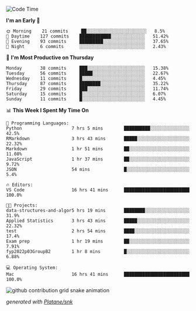 <!--START_SECTION:waka-->
![Code Time](http://img.shields.io/badge/Code%20Time-96%20hrs%2021%20mins-blue)

**I'm an Early 🐤** 

```text
🌞 Morning    21 commits     ██░░░░░░░░░░░░░░░░░░░░░░░   8.5% 
🌆 Daytime    127 commits    ████████████░░░░░░░░░░░░░   51.42% 
🌃 Evening    93 commits     █████████░░░░░░░░░░░░░░░░   37.65% 
🌙 Night      6 commits      ░░░░░░░░░░░░░░░░░░░░░░░░░   2.43%

```
📅 **I'm Most Productive on Thursday** 

```text
Monday       38 commits     ███░░░░░░░░░░░░░░░░░░░░░░   15.38% 
Tuesday      56 commits     █████░░░░░░░░░░░░░░░░░░░░   22.67% 
Wednesday    11 commits     █░░░░░░░░░░░░░░░░░░░░░░░░   4.45% 
Thursday     87 commits     ████████░░░░░░░░░░░░░░░░░   35.22% 
Friday       29 commits     ███░░░░░░░░░░░░░░░░░░░░░░   11.74% 
Saturday     15 commits     █░░░░░░░░░░░░░░░░░░░░░░░░   6.07% 
Sunday       11 commits     █░░░░░░░░░░░░░░░░░░░░░░░░   4.45%

```


📊 **This Week I Spent My Time On** 

```text
💬 Programming Languages: 
Python                   7 hrs 5 mins        ██████████░░░░░░░░░░░░░░░   42.5% 
RMarkdown                3 hrs 43 mins       █████░░░░░░░░░░░░░░░░░░░░   22.32% 
Markdown                 1 hr 51 mins        ██░░░░░░░░░░░░░░░░░░░░░░░   11.08% 
JavaScript               1 hr 37 mins        ██░░░░░░░░░░░░░░░░░░░░░░░   9.72% 
JSON                     54 mins             █░░░░░░░░░░░░░░░░░░░░░░░░   5.4%

🔥 Editors: 
VS Code                  16 hrs 41 mins      █████████████████████████   100.0%

🐱‍💻 Projects: 
data-structures-and-algor5 hrs 19 mins       ████████░░░░░░░░░░░░░░░░░   31.9% 
Applied Statistics       3 hrs 43 mins       █████░░░░░░░░░░░░░░░░░░░░   22.32% 
test                     2 hrs 54 mins       ████░░░░░░░░░░░░░░░░░░░░░   17.4% 
Exam prep                1 hr 19 mins        ██░░░░░░░░░░░░░░░░░░░░░░░   7.91% 
fyp2022p03GroupB2        1 hr 8 mins         █░░░░░░░░░░░░░░░░░░░░░░░░   6.88%

💻 Operating System: 
Mac                      16 hrs 41 mins      █████████████████████████   100.0%

```


<!--END_SECTION:waka-->


<!--Snake Game-->
![github contribution grid snake animation](https://raw.githubusercontent.com/viggo-gascou/viggo-gascou/output/github-contribution-grid-snake.svg)

_generated with [Platane/snk](https://github.com/Platane/snk)_
<!--Snake Game-->

